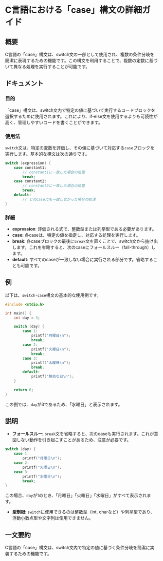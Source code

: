 <!--
Meta Description: # C言語における「case」構文の詳細ガイド ## 概要 C言語の「case」構文は、switch文の一部として使用され、複数の条件分岐を簡潔に表現するための機能です。この構文を利用することで、複数の定数に基づいて異なる処理を実行することが可能です。 ## ドキュメント ### 目的 「case」...
Meta Keywords: case, break, printf, switch, day
-->

# C言語における「case」構文の詳細ガイド

## 概要
C言語の「case」構文は、switch文の一部として使用され、複数の条件分岐を簡潔に表現するための機能です。この構文を利用することで、複数の定数に基づいて異なる処理を実行することが可能です。

## ドキュメント
### 目的
「case」構文は、switch文内で特定の値に基づいて実行するコードブロックを選択するために使用されます。これにより、if-else文を使用するよりも可読性が高く、管理しやすいコードを書くことができます。

### 使用法
`switch`文は、特定の変数を評価し、その値に基づいて対応する`case`ブロックを実行します。基本的な構文は次の通りです。

```c
switch (expression) {
    case constant1:
        // constant1に一致した場合の処理
        break;
    case constant2:
        // constant2に一致した場合の処理
        break;
    default:
        // どのcaseにも一致しなかった場合の処理
}
```

### 詳細
- **expression**: 評価される式で、整数型または列挙型である必要があります。
- **case**: 各caseは、特定の値を指定し、対応する処理を実行します。
- **break**: 各caseブロックの最後に`break`文を置くことで、switch文から抜け出します。これを省略すると、次のcaseにフォールスルー（fall-through）します。
- **default**: すべてのcaseが一致しない場合に実行される部分です。省略することも可能です。

## 例
以下は、`switch-case`構文の基本的な使用例です。

```c
#include <stdio.h>

int main() {
    int day = 3;

    switch (day) {
        case 1:
            printf("月曜日\n");
            break;
        case 2:
            printf("火曜日\n");
            break;
        case 3:
            printf("水曜日\n");
            break;
        default:
            printf("無効な日\n");
    }

    return 0;
}
```

この例では、`day`が3であるため、「水曜日」と表示されます。

## 説明
- **フォールスルー**: `break`文を省略すると、次のcaseも実行されます。これが意図しない動作を引き起こすことがあるため、注意が必要です。
  
```c
switch (day) {
    case 1:
        printf("月曜日\n");
    case 2:
        printf("火曜日\n");
    case 3:
        printf("水曜日\n");
        break;
}
```

この場合、`day`が1のとき、「月曜日」「火曜日」「水曜日」がすべて表示されます。

- **型制限**: `switch`に使用できるのは整数型（int, charなど）や列挙型であり、浮動小数点型や文字列は使用できません。

## 一文要約
C言語の「case」構文は、switch文内で特定の値に基づく条件分岐を簡潔に実装するための機能です。